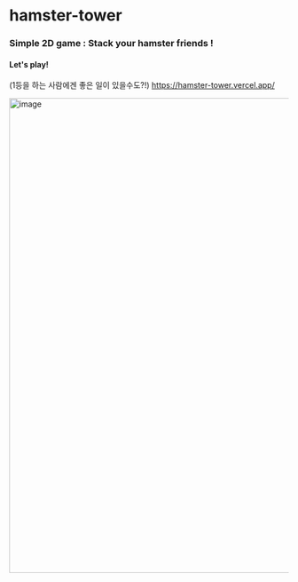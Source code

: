 # hamster-tower

### Simple 2D game : Stack your hamster friends ! 

#### Let's play!
(1등을 하는 사람에겐 좋은 일이 있을수도?!)
https://hamster-tower.vercel.app/

<img width="665" height="855" alt="image" src="https://github.com/user-attachments/assets/fa5ca657-5625-47ae-9d90-8c5af845dbd7" />
